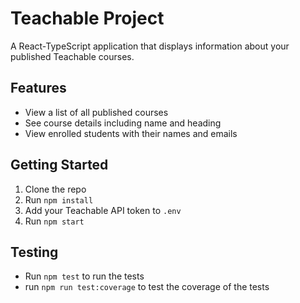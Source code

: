 # Teachable Project

A React-TypeScript application that displays information about your published Teachable courses.

## Features

- View a list of all published courses
- See course details including name and heading
- View enrolled students with their names and emails

## Getting Started

1. Clone the repo
2. Run `npm install`
3. Add your Teachable API token to `.env`
4. Run `npm start`


## Testing
- Run `npm test` to run the tests
- run `npm run test:coverage` to test the coverage of the tests
